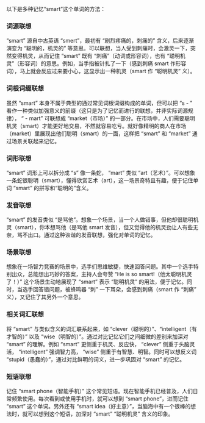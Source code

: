 以下是多种记忆“smart”这个单词的方法：

### 词源联想
“smart” 源自中古英语 “smert”，最初有 “剧烈疼痛的，刺痛的” 含义，后来逐渐演变为 “聪明的，机灵的” 等意思。可以联想，当人受到刺痛时，会激灵一下，突然变得机灵，从而记住 “smart” 既有 “刺痛”（动词或形容词），也有 “聪明机灵”（形容词）的意思。例如，当手指被针扎了一下（感到刺痛 smart 作形容词），马上就会反应过来要小心，这显示出一种机灵（smart 作 “聪明机灵” 义）。

### 词根词缀联想
虽然 “smart” 本身不属于典型的通过常见词根词缀构成的单词，但可以把 “s - ” 看作一种类似加强意义的前缀（这只是为了记忆而进行的联想，并非实际词源规律）， “ - mart” 可联想成 “market（市场）” 的一部分。在市场中，人们需要聪明机灵（smart）才能更好地交易，不然就容易吃亏。就好像精明的商人在市场（market）里展现出他们聪明（smart）的一面，这样把 “smart” 和 “market” 通过场景关联起来记忆。

### 词形联想
“smart” 词形上可以拆分成 “s” 像一条蛇， “mart” 类似 “art（艺术）”。可以想象一条蛇很聪明（smart），懂得欣赏艺术（art），这一场景奇特且有趣，便于记住单词 “smart” 的拼写和“聪明的”含义。 

### 发音联想
“smart” 的发音类似 “是骂他”。想象一个场景，当一个人做错事，但他却很聪明机灵（smart），你本想骂他（是骂他 smart 发音），但又觉得他的机灵劲让人有些无奈，骂不出口。通过这种诙谐的发音联想，强化对单词的记忆。

### 场景联想
想象在一场智力竞赛的场景中，选手们思维敏捷，快速回答问题。其中一个选手特别出众，总能想出巧妙的答案，主持人会夸赞 “He is so smart!（他太聪明机灵了！）” 这个场景生动地展现了 “smart” 表示 “聪明机灵” 的用法，便于记忆。同时，当选手回答错问题，被蜂鸣器 “刺” 一下耳朵，会感到刺痛（smart 作 “刺痛” 义），又记住了其另外一个意思。

### 相关词汇联想
将 “smart” 与类似含义的词汇联系起来，如 “clever（聪明的）”、“intelligent（有才智的）” 以及 “wise（明智的）”。通过对比记忆它们之间细微的差别来加深对 “smart” 的理解。例如 “smart” 更侧重于机灵、反应快， “clever” 侧重于头脑灵活， “intelligent” 强调智力高， “wise” 侧重于有智慧、明智。同时可以想反义词 “stupid（愚蠢的）”，通过对比鲜明的词义，进一步巩固对 “smart” 的记忆。 

### 短语联想
记住 “smart phone（智能手机）” 这个常见短语。现在智能手机已经普及，人们日常频繁使用。每次看到或使用手机时，就可以想到 “smart phone”，进而记住 “smart” 这个单词。另外还有 “smart idea（好主意）”，当脑海中有一个很棒的想法时，就可以想到这个短语，加深对 “smart” “聪明机灵” 含义的印象。 